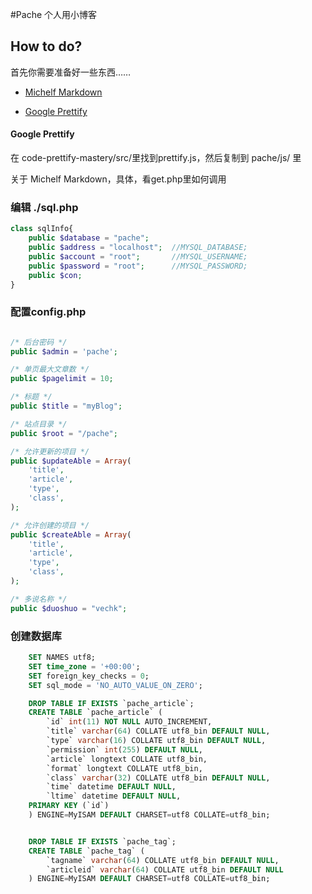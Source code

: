 #Pache
个人用小博客

## How to do?
首先你需要准备好一些东西……

-	[Michelf Markdown](https://github.com/michelf/php-markdown)

-	[Google Prettify](https://github.com/google/code-prettify)


#### Google Prettify
在 code-prettify-mastery/src/里找到prettify.js，然后复制到 pache/js/ 里

关于 Michelf Markdown，具体，看get.php里如何调用

### 编辑 ./sql.php

```php
class sqlInfo{
	public $database = "pache";
	public $address = "localhost";	//MYSQL_DATABASE;
	public $account = "root"; 		//MYSQL_USERNAME;
	public $password = "root"; 		//MYSQL_PASSWORD;
	public $con;
}
```

### 配置config.php
```php

/* 后台密码 */
public $admin = 'pache';

/* 单页最大文章数 */
public $pagelimit = 10;

/* 标题 */
public $title = "myBlog";

/* 站点目录 */
public $root = "/pache";

/* 允许更新的项目 */
public $updateAble = Array(
	'title',
	'article',
	'type',
	'class',
);

/* 允许创建的项目 */
public $createAble = Array(
	'title',
	'article',
	'type',
	'class',
);

/* 多说名称 */
public $duoshuo = "vechk";

```

### 创建数据库
```SQL
	SET NAMES utf8;
	SET time_zone = '+00:00';
	SET foreign_key_checks = 0;
	SET sql_mode = 'NO_AUTO_VALUE_ON_ZERO';

	DROP TABLE IF EXISTS `pache_article`;
	CREATE TABLE `pache_article` (
		`id` int(11) NOT NULL AUTO_INCREMENT,
		`title` varchar(64) COLLATE utf8_bin DEFAULT NULL,
		`type` varchar(16) COLLATE utf8_bin DEFAULT NULL,
		`permission` int(255) DEFAULT NULL,
		`article` longtext COLLATE utf8_bin,
		`format` longtext COLLATE utf8_bin,
		`class` varchar(32) COLLATE utf8_bin DEFAULT NULL,
		`time` datetime DEFAULT NULL,
		`ltime` datetime DEFAULT NULL,
	PRIMARY KEY (`id`)
	) ENGINE=MyISAM DEFAULT CHARSET=utf8 COLLATE=utf8_bin;


	DROP TABLE IF EXISTS `pache_tag`;
	CREATE TABLE `pache_tag` (
		`tagname` varchar(64) COLLATE utf8_bin DEFAULT NULL,
		`articleid` varchar(64) COLLATE utf8_bin DEFAULT NULL
	) ENGINE=MyISAM DEFAULT CHARSET=utf8 COLLATE=utf8_bin;

```
